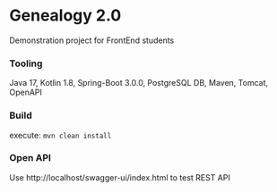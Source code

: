 # Genealogy 2.0
Demonstration project for FrontEnd students

### Tooling
Java 17, Kotlin 1.8, Spring-Boot 3.0.0, PostgreSQL DB, Maven, Tomcat, OpenAPI

### Build
execute: `mvn clean install`

### Open API
Use http://localhost/swagger-ui/index.html to test REST API

